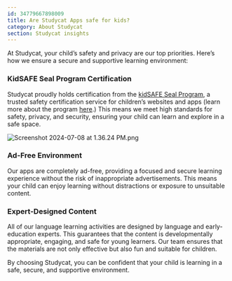 ```yaml
---
id: 34779667898009
title: Are Studycat Apps safe for kids?
category: About Studycat
section: Studycat insights
---
```

At Studycat, your child’s safety and privacy are our top priorities. Here’s how we ensure a secure and supportive learning environment:

### KidSAFE Seal Program Certification

Studycat proudly holds certification from the [kidSAFE Seal Program](https://www.kidsafeseal.com/certifiedproducts/studycat_fun_appseries.html), a trusted safety certification service for children’s websites and apps (learn more about the program [here](https://www.kidsafeseal.com/aboutourprogram.html).) This means we meet high standards for safety, privacy, and security, ensuring your child can learn and explore in a safe space.

![Screenshot 2024-07-08 at 1.36.24 PM.png](https://help.studycat.com/hc/article_attachments/34779667893401)

### Ad-Free Environment

Our apps are completely ad-free, providing a focused and secure learning experience without the risk of inappropriate advertisements. This means your child can enjoy learning without distractions or exposure to unsuitable content.

### Expert-Designed Content

All of our language learning activities are designed by language and early-education experts. This guarantees that the content is developmentally appropriate, engaging, and safe for young learners. Our team ensures that the materials are not only effective but also fun and suitable for children.

By choosing Studycat, you can be confident that your child is learning in a safe, secure, and supportive environment.